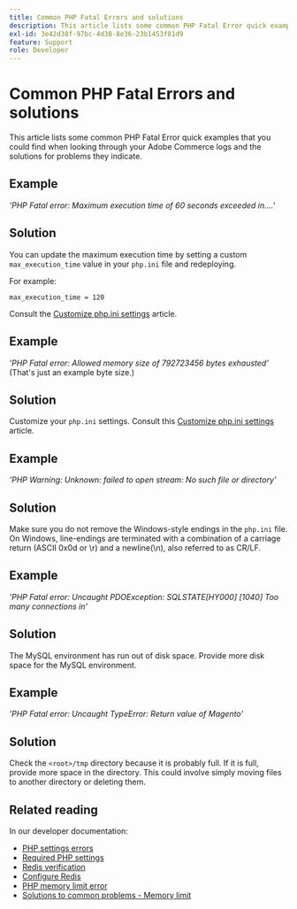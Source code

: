 ```yaml
---
title: Common PHP Fatal Errors and solutions
description: This article lists some common PHP Fatal Error quick examples that you could find when looking through your Adobe Commerce logs and the solutions for problems they indicate.
exl-id: 3e42d38f-97bc-4d38-8e36-23b1453f81d9
feature: Support
role: Developer
---
```

# Common PHP Fatal Errors and solutions

This article lists some common PHP Fatal Error quick examples that you could find when looking through your Adobe Commerce logs and the solutions for problems they indicate.

## Example

 *'PHP Fatal error:  Maximum execution time of 60 seconds exceeded in....'*

## Solution

You can update the maximum execution time by setting a custom `max_execution_time` value in your `php.ini` file and redeploying.

For example:

`max_execution_time = 120`

Consult the [Customize php.ini settings](https://experienceleague.adobe.com/en/docs/commerce-cloud-service/user-guide/configure/app/php-settings) article.

## Example

 *'PHP Fatal error: Allowed memory size of 792723456 bytes exhausted'* (That's just an example byte size.)

## Solution

Customize your `php.ini` settings. Consult this [Customize php.ini settings](https://experienceleague.adobe.com/en/docs/commerce-cloud-service/user-guide/configure/app/php-settings) article.

## Example

 *'PHP Warning: Unknown: failed to open stream: No such file or directory'*

## Solution

Make sure you do not remove the Windows-style endings in the `php.ini` file. On Windows, line-endings are terminated with a combination of a carriage return (ASCII 0x0d or \r) and a newline(\n), also referred to as CR/LF.

## Example

 *'PHP Fatal error: Uncaught PDOException: SQLSTATE\[HY000\] \[1040\] Too many connections in'*

## Solution

The MySQL environment has run out of disk space. Provide more disk space for the MySQL environment.

## Example

 *'PHP Fatal error: Uncaught TypeError: Return value of Magento'*

## Solution

Check the `<root>/tmp` directory because it is probably full. If it is full, provide more space in the directory. This could involve simply moving files to another directory or deleting them.

## Related reading

In our developer documentation:

* [PHP settings errors](https://experienceleague.adobe.com/en/docs/commerce-knowledge-base/kb/troubleshooting/overview)
* [Required PHP settings](https://experienceleague.adobe.com/en/docs/commerce-operations/installation-guide/prerequisites/php-settings)
* [Redis verification](https://experienceleague.adobe.com/en/docs/commerce-operations/configuration-guide/cache/redis/redis-session#verify-redis-connection)
* [Configure Redis](https://experienceleague.adobe.com/en/docs/commerce-operations/configuration-guide/cache/redis/config-redis)
* [PHP memory limit error](https://experienceleague.adobe.com/en/docs/commerce-knowledge-base/kb/troubleshooting/overview)
* [Solutions to common problems - Memory limit](https://developer.adobe.com/commerce/testing/guide/unit/command-line/#solutions-to-common-problems)
